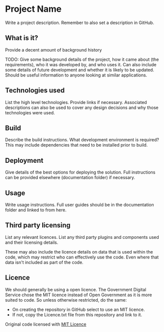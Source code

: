 # Project Name

Write a project description.  Remember to also set a description in GitHub.

## What is it?

Provide a decent amount of background history

TODO: Give some background details of the project, how it came about (the requirements), who it was developed by, and who uses it.  Can also include some details of future development and whether it is likely to be updated.  Should be useful information to anyone looking at similar applications.

## Technologies used

List the high level technologies.  Provide links if necessary. Associated descriptions can also be used to cover any design decisions and why those technologies were used.

## Build

Describe the build instructions.  What development environment is required?  This may include dependencies that need to be installed prior to build.

## Deployment

Give details of the best options for deploying the solution.  Full instructions can be provided elsewhere (documentation folder) if necessary.

## Usage

Write usage instructions.  Full user guides should be in the documentation folder and linked to from here.  

## Third party licensing

List any relevant licences.  List any third party plugins and components used and their licensing details.

These may also include the licence details on data that is used within the code, which may restrict who can effectively use the code.  Even where that data isn't included as part of the code.

## Licence

We should generally be using a open licence.  The Government Digital Service chose the MIT licence instead of Open Government as it is more suited to code.  So unless otherwise restricted, do the same:

- On creating the repository in GitHub select to use an MIT licence.
- If not, copy the Licence.txt file from this repository and link to it.

Original code licensed with [MIT Licence](Licence.txt)